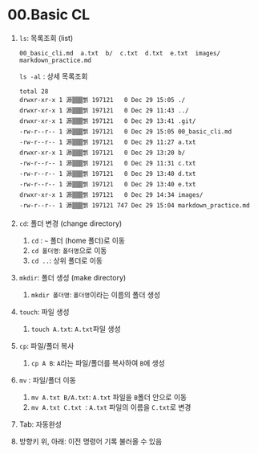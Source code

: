 # 00.Basic CL

1. `ls`: 목록조회 (list)

   ``` 
   00_basic_cli.md  a.txt  b/  c.txt  d.txt  e.txt  images/  markdown_practice.md
   ```

   `ls -al` : 상세 목록조회

   ```
   total 28
   drwxr-xr-x 1 源▒▒▒삙 197121   0 Dec 29 15:05 ./
   drwxr-xr-x 1 源▒▒▒삙 197121   0 Dec 29 11:43 ../
   drwxr-xr-x 1 源▒▒▒삙 197121   0 Dec 29 13:41 .git/
   -rw-r--r-- 1 源▒▒▒삙 197121   0 Dec 29 15:05 00_basic_cli.md
   -rw-r--r-- 1 源▒▒▒삙 197121   0 Dec 29 11:27 a.txt
   drwxr-xr-x 1 源▒▒▒삙 197121   0 Dec 29 13:20 b/
   -rw-r--r-- 1 源▒▒▒삙 197121   0 Dec 29 11:31 c.txt
   -rw-r--r-- 1 源▒▒▒삙 197121   0 Dec 29 13:40 d.txt
   -rw-r--r-- 1 源▒▒▒삙 197121   0 Dec 29 13:40 e.txt
   drwxr-xr-x 1 源▒▒▒삙 197121   0 Dec 29 14:34 images/
   -rw-r--r-- 1 源▒▒▒삙 197121 747 Dec 29 15:04 markdown_practice.md
   
   ```

2. `cd`: 폴더 변경 (change directory)

   1. `cd` : `~` 폴더 (home 폴더)로 이동
   2. `cd 폴더명`: `폴더명`으로 이동
   3. `cd ..`: 상위 폴더로 이동

3. `mkdir`: 폴더 생성 (make directory)

   1. `mkdir 폴더명`: `폴더명`이라는 이름의 폴더 생성

4. `touch`: 파일 생성

   1. `touch A.txt`: `A.txt`파일 생성 

5. `cp`: 파일/폴더 복사

   1. `cp A B`: `A`라는 파일/폴더를 복사하여 `B`에 생성 

6. `mv` : 파일/폴더 이동

   1. `mv A.txt B/A.txt`: `A.txt` 파일을 `B`폴더 안으로 이동
   2. `mv A.txt C.txt `: `A.txt` 파일의 이름을 `C.txt`로 변경

7. Tab: 자동완성

8. 방향키 위, 아래: 이전 명령어 기록 불러올 수 있음

